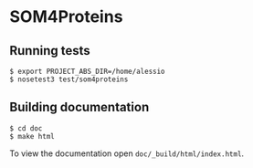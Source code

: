 SOM4Proteins
============

## Running tests

```
$ export PROJECT_ABS_DIR=/home/alessio
$ nosetest3 test/som4proteins
```

## Building documentation

```
$ cd doc
$ make html
```

To view the documentation open `doc/_build/html/index.html`.
